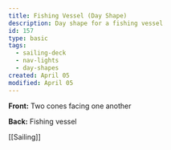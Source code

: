 ```yaml
---
title: Fishing Vessel (Day Shape)
description: Day shape for a fishing vessel
id: 157
type: basic
tags:
  - sailing-deck
  - nav-lights
  - day-shapes
created: April 05
modified: April 05
---
```

**Front:**
Two cones facing one another

**Back:**
Fishing vessel

[[Sailing]] 